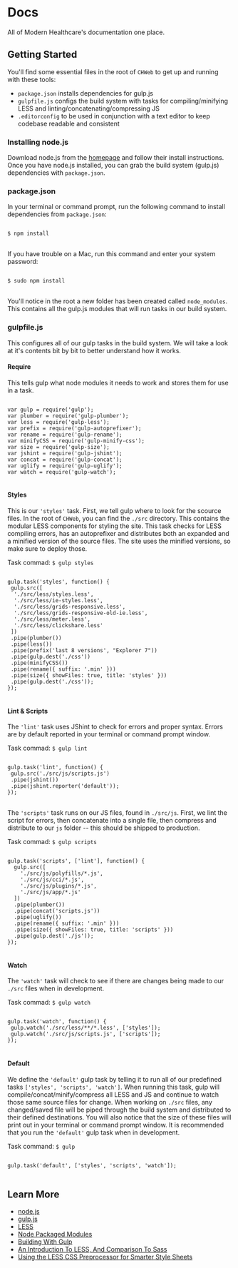 <h1 class="title-xxl">Docs</h1>
All of Modern Healthcare's documentation one place.

## Getting Started

You'll find some essential files in the root of <code class="language-markup">CHWeb</code> to get up and running with these tools:

- <code class="language-markup">package.json</code> installs dependencies for gulp.js
- <code class="language-markup">gulpfile.js</code> configs the build system with tasks for compiling/minifying LESS and linting/concatenating/compressing JS
- <code class="language-markup">.editorconfig</code> to be used in conjunction with a text editor to keep codebase readable and consistent

### Installing node.js

Download node.js from the [homepage](http://nodejs.org/) and follow their install instructions. Once you have node.js installed, you can grab the build system (gulp.js) dependencies with <code class="language-markup">package.json</code>.

### package.json

In your terminal or command prompt, run the following command to install dependencies from <code class="language-markup">package.json</code>:

<pre>
<code class="language-bash">
&#36; npm install
</code>
</pre>

If you have trouble on a Mac, run this command and enter your system password:

<pre>
<code class="language-bash">
&#36; sudo npm install
</code>
</pre>

You'll notice in the root a new folder has been created called <code class="language-markup">node_modules</code>. This contains all the gulp.js modules that will run tasks in our build system.

### gulpfile.js

This configures all of our gulp tasks in the build system. We will take a look at it's contents bit by bit to better understand how it works.

#### Require

This tells gulp what node modules it needs to work and stores them for use in a task.

<pre>
<code class="language-javascript">
var gulp = require('gulp');
var plumber = require('gulp-plumber');
var less = require('gulp-less');
var prefix = require('gulp-autoprefixer');
var rename = require('gulp-rename');
var minifyCSS = require('gulp-minify-css');
var size = require('gulp-size');
var jshint = require('gulp-jshint');
var concat = require('gulp-concat');
var uglify = require('gulp-uglify');
var watch = require('gulp-watch');
</code>
</pre>

#### Styles

This is our <code class="language-markup">'styles'</code> task. First, we tell gulp where to look for the scource files. In the root of <code class="language-markup">CHWeb</code>, you can find the <code class="language-markup">./src</code> directory. This contains the modular LESS components for styling the site. This task checks for LESS compiling errors, has an autoprefixer and distributes both an expanded and a minified version of the source files. The site uses the minified versions, so make sure to deploy those.

Task commad:  <code class="language-markup">$ gulp styles</code>

<pre>
<code class="language-javascript">
gulp.task('styles', function() {
 gulp.src([
  './src/less/styles.less',
  './src/less/ie-styles.less',
  './src/less/grids-responsive.less',
  './src/less/grids-responsive-old-ie.less',
  './src/less/meter.less',
  './src/less/clickshare.less'
 ])
 .pipe(plumber())
 .pipe(less())
 .pipe(prefix('last 8 versions', "Explorer 7"))
 .pipe(gulp.dest('./css'))
 .pipe(minifyCSS())
 .pipe(rename({ suffix: '.min' }))
 .pipe(size({ showFiles: true, title: 'styles' }))
 .pipe(gulp.dest('./css'));
});
</code>
</pre>

#### Lint & Scripts

The <code class="language-markup">'lint'</code> task uses JShint to check for errors and proper syntax. Errors are by default reported in your terminal or command prompt window.

Task commad:  <code class="language-markup">$ gulp lint</code>

<pre>
<code class="language-javascript">
gulp.task('lint', function() {
 gulp.src('./src/js/scripts.js')
 .pipe(jshint())
 .pipe(jshint.reporter('default'));
});
</code>
</pre>

The <code class="language-markup">'scripts'</code> task runs on our JS files, found in <code class="language-markup">./src/js</code>. First, we lint the script for errors, then concatenate into a single file, then compress and distribute to our <code class="language-markup">js</code> folder -- this should be shipped to production.

Task commad:  <code class="language-markup">$ gulp scripts</code>

<pre>
<code class="language-javascript">
gulp.task('scripts', ['lint'], function() {
  gulp.src([
    './src/js/polyfills/*.js',
    './src/js/cci/*.js',
    './src/js/plugins/*.js',
    './src/js/app/*.js'
  ])
  .pipe(plumber())
  .pipe(concat('scripts.js'))
  .pipe(uglify())
  .pipe(rename({ suffix: '.min' }))
  .pipe(size({ showFiles: true, title: 'scripts' }))
  .pipe(gulp.dest('./js'));
});
</code>
</pre>

#### Watch

The <code class="language-markup">'watch'</code> task will check to see if there are changes being made to our <code class="language-markup">./src</code> files when in development.

Task commad:  <code class="language-markup">$ gulp watch</code>

<pre>
<code class="language-javascript">
gulp.task('watch', function() {
 gulp.watch('./src/less/**/*.less', ['styles']);
 gulp.watch('./src/js/scripts.js', ['scripts']);
});
</code>
</pre>

#### Default

We define the <code class="language-markup">'default'</code> gulp task by telling it to run all of our predefined tasks <code class="language-markup">['styles', 'scripts', 'watch']</code>. When running this task, gulp will compile/concat/minify/compress all LESS and JS and continue to watch those same source files for change.  When working on <code class="language-markup">./src</code> files, any changed/saved file will be piped through the build system and distributed to their defined destinations. You will also notice that the size of these files will print out in your terminal or command prompt window. 
It is recommended that you run the <code class="language-markup">'default'</code> gulp task when in development.

Task command: <code class="language-markup">$ gulp</code>

<pre>
<code class="language-javascript">
gulp.task('default', ['styles', 'scripts', 'watch']);
</code>
</pre>

## Learn More

- [node.js](http://nodejs.org/)
- [gulp.js](http://gulpjs.com/)
- [LESS](http://lesscss.org/)
- [Node Packaged Modules](https://www.npmjs.org/)
- [Building With Gulp](http://www.smashingmagazine.com/2014/06/11/building-with-gulp/)
- [An Introduction To LESS, And Comparison To Sass](http://www.smashingmagazine.com/2011/09/09/an-introduction-to-less-and-comparison-to-sass/)
- [Using the LESS CSS Preprocessor for Smarter Style Sheets](http://www.smashingmagazine.com/2010/12/06/using-the-less-css-preprocessor-for-smarter-style-sheets/)
